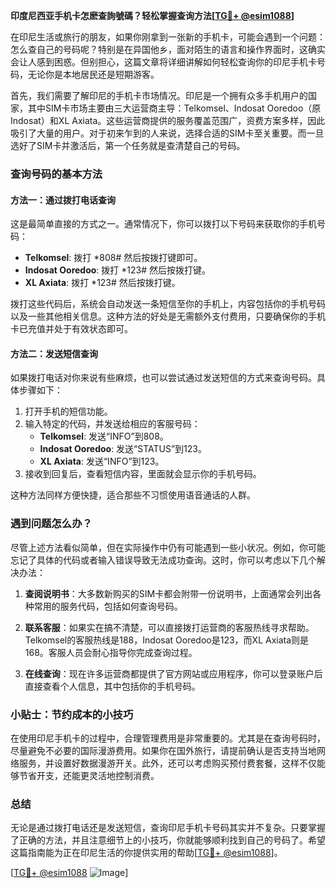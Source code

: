 **印度尼西亚手机卡怎麽查詢號碼？轻松掌握查询方法[[TG💪+ @esim1088](https://t.me/s/esim1088)]**

在印尼生活或旅行的朋友，如果你刚拿到一张新的手机卡，可能会遇到一个问题：怎么查自己的号码呢？特别是在异国他乡，面对陌生的语言和操作界面时，这确实会让人感到困惑。但别担心，这篇文章将详细讲解如何轻松查询你的印尼手机卡号码，无论你是本地居民还是短期游客。

首先，我们需要了解印尼的手机卡市场情况。印尼是一个拥有众多手机用户的国家，其中SIM卡市场主要由三大运营商主导：Telkomsel、Indosat Ooredoo（原Indosat）和XL Axiata。这些运营商提供的服务覆盖范围广，资费方案多样，因此吸引了大量的用户。对于初来乍到的人来说，选择合适的SIM卡至关重要。而一旦选好了SIM卡并激活后，第一个任务就是查清楚自己的号码。

### 查询号码的基本方法

#### 方法一：通过拨打电话查询
这是最简单直接的方式之一。通常情况下，你可以拨打以下号码来获取你的手机号码：

- **Telkomsel**: 拨打 *808# 然后按拨打键即可。
- **Indosat Ooredoo**: 拨打 *123# 然后按拨打键。
- **XL Axiata**: 拨打 *123# 然后按拨打键。

拨打这些代码后，系统会自动发送一条短信至你的手机上，内容包括你的手机号码以及一些其他相关信息。这种方法的好处是无需额外支付费用，只要确保你的手机卡已充值并处于有效状态即可。

#### 方法二：发送短信查询
如果拨打电话对你来说有些麻烦，也可以尝试通过发送短信的方式来查询号码。具体步骤如下：

1. 打开手机的短信功能。
2. 输入特定的代码，并发送给相应的客服号码：
   - **Telkomsel**: 发送“INFO”到808。
   - **Indosat Ooredoo**: 发送“STATUS”到123。
   - **XL Axiata**: 发送“INFO”到123。
3. 接收到回复后，查看短信内容，里面就会显示你的手机号码。

这种方法同样方便快捷，适合那些不习惯使用语音通话的人群。

### 遇到问题怎么办？

尽管上述方法看似简单，但在实际操作中仍有可能遇到一些小状况。例如，你可能忘记了具体的代码或者输入错误导致无法成功查询。这时，你可以考虑以下几个解决办法：

1. **查阅说明书**：大多数新购买的SIM卡都会附带一份说明书，上面通常会列出各种常用的服务代码，包括如何查询号码。
   
2. **联系客服**：如果实在搞不清楚，可以直接拨打运营商的客服热线寻求帮助。Telkomsel的客服热线是188，Indosat Ooredoo是123，而XL Axiata则是168。客服人员会耐心指导你完成查询过程。

3. **在线查询**：现在许多运营商都提供了官方网站或应用程序，你可以登录账户后直接查看个人信息，其中包括你的手机号码。

### 小贴士：节约成本的小技巧

在使用印尼手机卡的过程中，合理管理费用是非常重要的。尤其是在查询号码时，尽量避免不必要的国际漫游费用。如果你在国外旅行，请提前确认是否支持当地网络服务，并设置好数据漫游开关。此外，还可以考虑购买预付费套餐，这样不仅能够节省开支，还能更灵活地控制消费。

### 总结

无论是通过拨打电话还是发送短信，查询印尼手机卡号码其实并不复杂。只要掌握了正确的方法，并且注意细节上的小技巧，你就能够顺利找到自己的号码了。希望这篇指南能为正在印尼生活的你提供实用的帮助[[TG💪+ @esim1088](https://t.me/s/esim1088)]。

[[TG💪+ @esim1088](https://t.me/s/esim1088) ![Image](https://i.postimg.cc/4NQfJmqS/Snipaste-2025-05-13-00-14-12.png)]
